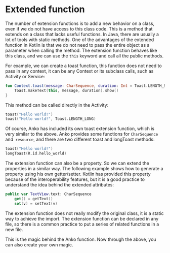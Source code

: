 # Extended function

The number of extension functions is to add a new behavior on a class, even if we do not have access to this class code. This is a method that extends on a class that lacks useful functions. In Java, there are usually a lot of tools with static methods. One of the advantages of the extended function in Kotlin is that we do not need to pass the entire object as a parameter when calling the method. The extension function behaves like this class, and we can use the `this` keyword and call all the public methods.

For example, we can create a toast function, this function does not need to pass in any context, it can be any Context or its subclass calls, such as Activity or Service:

```kotlin
fun Context.toast(message: CharSequence, duration: Int = Toast.LENGTH_SHORT) {
    Toast.makeText(this, message, duration).show()
}
```

This method can be called directly in the Activity:

```kotlin
toast("Hello world!")
toast("Hello world!", Toast.LENGTH_LONG)
```

Of course, Anko has included its own toast extension function, which is very similar to the above. Anko provides some functions for `CharSequence` and` resource`, and there are two different toast and longToast methods:

```kotlin
toast("Hello world!")
longToast(R.id.hello_world)
```

The extension function can also be a property. So we can extend the properties in a similar way. The following example shows how to generate a property using his own getter/setter. Kotlin has provided this property because of the interoperability features, but it is a good practice to understand the idea behind the extended attributes:

```kotlin
public var TextView.text: CharSequence
    get() = getText()
    set(v) = setText(v)
```

The extension function does not really modify the original class, it is a static way to achieve the import. The extension function can be declared in any file, so there is a common practice to put a series of related functions in a new file.

This is the magic behind the Anko function. Now through the above, you can also create your own magic.
